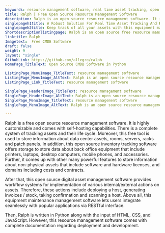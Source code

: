 ```yaml
---
keywords: resource management software, real time asset tracking, open source inventory tracking software, equipment management solution, equipment maintenance management software
title: Ralph | Free Open Source Resource Management Software
description: Ralph is an open source resource management software. It is Apache 2.0 licensed and offers features such as built-in DC visualization, intuitive UI and more.
singlepageh1title: A Robust Solution For Real Time Asset Tracking And Reporting
singlepageh2title: Keep track of all your assets with this equipment management solution. It offers a REST API and is designed for data centers and office support management.
Shortdescriptionlistingpage: Ralph is an open source free resource management software. It is self-hosted, lightweight and offers many features such as asset tracking, REST API, and more.
linktitle: Ralph
Imagetext:  Free CMDB Software 
draft: false
weight: 9
layout: "single"
GithubLink: https://github.com/allegro/ralph
HomePage_TitleText: Open Source CMDB Software in Python

ListingPage_MenuImage_TitleText: resource management software
ListingPage_MenuImage_AltText: Ralph is an open source resource management software
ListingPage_Link_TitleText: resource management software

SinglePage_HeaderImage_TitleText: resource management software
SinglePage_HeaderImage_AltText: Ralph is an open source resource management software
SinglePage_MenuImage_TitleText: resource management software
SinglePage_MenuImage_AltText: Ralph is an open source resource management software

---
```


Ralph is a free open source resource management software. It is highly customizable and comes with self-hosting capabilities. There is a complete system of tracking assets and their life cycle. Moreover, this free tool is used to store information about data center assets, rooms, servers, racks and patch panels.  In addition, this open source inventory tracking software offers storage to store data about back office equipment that include printers, laptops, desktop computers, mobile phones, and accessories. Further, it comes up with other many powerful features to store information about non-physical assets that include software and hardware licenses, and domains including costs and contracts.

After that, this open source digital asset management software provides workflow systems for implementation of various internal/external actions on assets. Therefore, these actions include deploying a host, generating invoices / stock, taking confirmation and scanning a host. Above all, this equipment maintenance management software lets users integrate seamlessly with popular applications via RESTful interface.

Then, Ralph is written in Python along with the input of HTML, CSS, and JavaScript. However, this resource management software comes with complete documentation regarding deployment and development.

